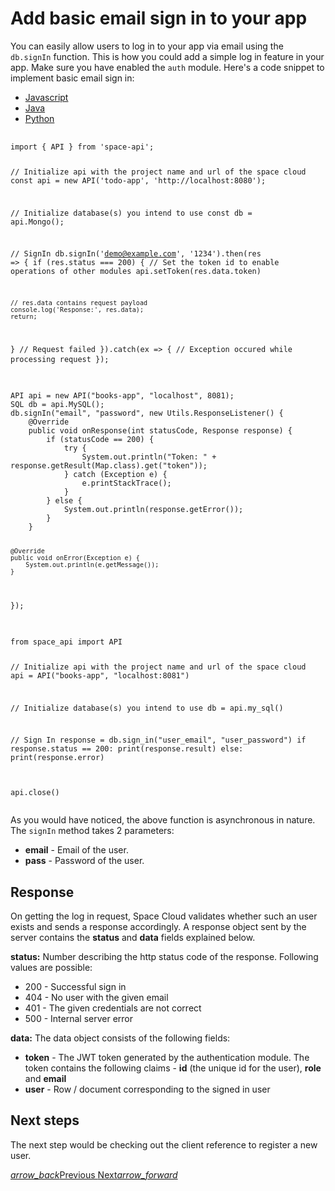 # Add basic email sign in to your app 
You can easily allow users to log in to your app via email using the `db.signIn` function. This is how you could add a simple log in feature in your app. Make sure you have enabled the `auth` module. Here's a code snippet to implement basic email sign in:

<div class="row tabs-wrapper">
  <div class="col s12" style="padding:0">
    <ul class="tabs">
      <li class="tab col s2"><a class="active" href="#signin-js">Javascript</a></li>
      <li class="tab col s2"><a href="#signin-java">Java</a></li>
      <li class="tab col s2"><a href="#signin-python">Python</a></li>
    </ul>
  </div>
  <div id="signin-js" class="col s12" style="padding:0">
    <pre>
      <code class="javascript">
import { API } from 'space-api';

// Initialize api with the project name and url of the space cloud
const api = new API('todo-app', 'http://localhost:8080');

// Initialize database(s) you intend to use
const db = api.Mongo();

// SignIn
db.signIn('demo@example.com', '1234').then(res => {
  if (res.status === 200) {
    // Set the token id to enable operations of other modules
    api.setToken(res.data.token)
    
    // res.data contains request payload
    console.log('Response:', res.data);
    return;
  }
  // Request failed
}).catch(ex => {
  // Exception occured while processing request
});
      </code>
    </pre>
  </div>
  <div id="signin-java" class="col s12" style="padding:0">
    <pre>
      <code class="java">
API api = new API("books-app", "localhost", 8081);
SQL db = api.MySQL();
db.signIn("email", "password", new Utils.ResponseListener() {
    @Override
    public void onResponse(int statusCode, Response response) {
        if (statusCode == 200) {
            try {
                System.out.println("Token: " + response.getResult(Map.class).get("token"));
            } catch (Exception e) {
                e.printStackTrace();
            }
        } else {
            System.out.println(response.getError());
        }
    }

    @Override
    public void onError(Exception e) {
        System.out.println(e.getMessage());
    }
});
      </code>
    </pre>
  </div>
 <div id="signin-python" class="col s12" style="padding:0">
    <pre>
      <code class="python">
from space_api import API

// Initialize api with the project name and url of the space cloud
api = API("books-app", "localhost:8081")

// Initialize database(s) you intend to use
db = api.my_sql()

// Sign In
response = db.sign_in("user_email", "user_password")
if response.status == 200:
    print(response.result)
else:
    print(response.error)

api.close()
      </code>
    </pre>
  </div>
</div>

As you would have noticed, the above function is asynchronous in nature. The `signIn` method takes 2 parameters:
- **email** - Email of the user.
- **pass** - Password of the user.

## Response

On getting the log in request, Space Cloud validates whether such an user exists and sends a response accordingly. A response object sent by the server contains the **status** and **data** fields explained below.

**status:** Number describing the http status code of the response. Following values are possible:
- 200 - Successful sign in
- 404 - No user with the given email
- 401 - The given credentials are not correct
- 500 - Internal server error

**data:** The data object consists of the following fields:
- **token** - The JWT token generated by the authentication module. The token contains the following claims - **id** (the unique id for the user), **role** and **email**
- **user** - Row / document corresponding to the signed in user

## Next steps

The next step would be checking out the client reference to register a new user.

<div class="btns-wrapper">
  <a href="/docs/user-management/overview" class="waves-effect waves-light btn primary-btn-border btn-small">
    <i class="material-icons btn-with-icon">arrow_back</i>Previous
  </a>
  <a href="/docs/user-management/signup" class="waves-effect waves-light btn primary-btn-fill btn-small">
    Next<i class="material-icons btn-with-icon">arrow_forward</i>
  </a>
</div>
